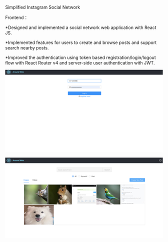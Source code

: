 Simplified Instagram Social Network 

Frontend：

*Designed and implemented a social network web application with React JS. 

*Implemented features for users to create and browse posts and support search nearby posts.

*Improved the authentication using token based registration/login/logout flow with React Router v4 and server-side user authentication with JWT. 

![image](https://github.com/Yumeng-zhang233/Around-front-end/blob/master/img-readme/Screen%20Shot%202021-08-23%20at%205.55.54%20PM.png)

![image](https://github.com/Yumeng-zhang233/Around-front-end/blob/master/img-readme/Screen%20Shot%202021-08-23%20at%205.52.12%20PM.png)


